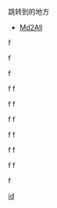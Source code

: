 
<a id=1>跳转到的地方</a>

- [Md2All](http://md.aclickall.com/#h)




f

f

f

f
f

f
f

f
f

f
f

f
f

f
f

f

[id](1)
